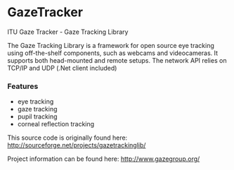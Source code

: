 GazeTracker
===========

ITU Gaze Tracker - Gaze Tracking Library

The Gaze Tracking Library is a framework for open source eye tracking using off-the-shelf components, such as webcams and videocameras. It supports both head-mounted and remote setups. The network API relies on TCP/IP and UDP (.Net client included)

### Features
* eye tracking
* gaze tracking
* pupil tracking
* corneal reflection tracking


This source code is originally found here:
http://sourceforge.net/projects/gazetrackinglib/

Project information can be found here:
http://www.gazegroup.org/
